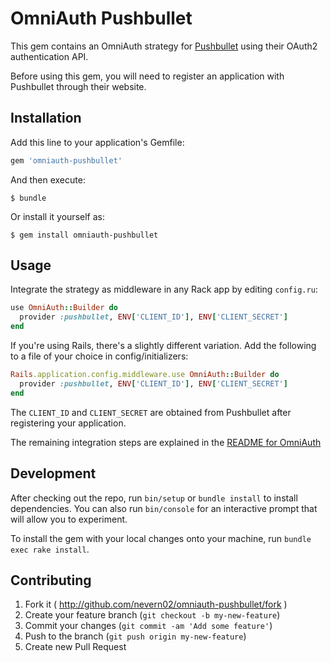 # OmniAuth Pushbullet

This gem contains an OmniAuth strategy for [Pushbullet](https://www.pushbullet.com/) using their OAuth2 authentication API.

Before using this gem, you will need to register an application with Pushbullet through their website.

## Installation

Add this line to your application's Gemfile:

```ruby
gem 'omniauth-pushbullet'
```

And then execute:

    $ bundle

Or install it yourself as:

    $ gem install omniauth-pushbullet

## Usage

Integrate the strategy as middleware in any Rack app by editing `config.ru`:

```ruby
use OmniAuth::Builder do
  provider :pushbullet, ENV['CLIENT_ID'], ENV['CLIENT_SECRET']
end
```

If you're using Rails, there's a slightly different variation. Add the following to a file of your choice in config/initializers:

```ruby
Rails.application.config.middleware.use OmniAuth::Builder do
  provider :pushbullet, ENV['CLIENT_ID'], ENV['CLIENT_SECRET']
end
```

The `CLIENT_ID` and `CLIENT_SECRET` are obtained from Pushbullet after registering your application.

The remaining integration steps are explained in the [README for OmniAuth](https://github.com/intridea/omniauth#integrating-omniauth-into-your-application)

## Development

After checking out the repo, run `bin/setup` or `bundle install` to install dependencies. You can also run `bin/console` for an interactive prompt that will allow you to experiment.

To install the gem with your local changes onto your machine, run `bundle exec rake install`.

## Contributing

1. Fork it ( http://github.com/nevern02/omniauth-pushbullet/fork )
2. Create your feature branch (`git checkout -b my-new-feature`)
3. Commit your changes (`git commit -am 'Add some feature'`)
4. Push to the branch (`git push origin my-new-feature`)
5. Create new Pull Request

